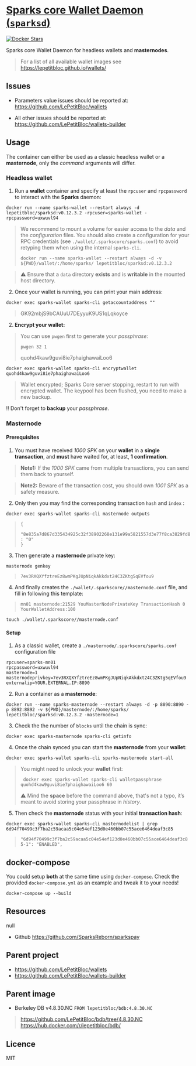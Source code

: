 # [Sparks core Wallet Daemon (`sparksd`)](https://github.com/LePetitBloc/sparksd)

[![Docker Stars][docker-svg]][docker-url]

Sparks core Wallet Daemon for headless wallets and **masternodes**. 

> For a list of all available wallet images see https://lepetitbloc.github.io/wallets/

## Issues
- Parameters value issues should be reported at:
https://github.com/LePetitBloc/wallets

- All other issues should be reported at:
https://github.com/LePetitBloc/wallets-builder

## Usage
The container can either be used as a classic headless wallet or a **masternode**, only the *command* arguments will differ.

### Headless wallet
1. Run a **wallet** container and specify at least the `rpcuser` and `rpcpassword` to interact with the **Sparks** daemon:
```
docker run --name sparks-wallet --restart always -d lepetitbloc/sparksd:v0.12.3.2 -rpcuser=sparks-wallet -rpcpassword=uxwuvl94
```
> We recommend to mount a volume for easier access to the *data* and the *configuration* files.
> You should also create a configuration for your RPC credentials (see `./wallet/.sparkscore/sparks.conf`) to avoid retyping them when using the internal `sparks-cli`.
> ```
> docker run --name sparks-wallet --restart always -d -v ${PWD}/wallet/:/home/sparks/ lepetitbloc/sparksd:v0.12.3.2
> ```

> :warning: Ensure that a `data` directory **exists** and is **writable** in the mounted host directory.

2. Once your wallet is running, you can print your main address:
```
docker exec sparks-wallet sparks-cli getaccountaddress ""
```
> GK92mbjS9bCAUuU7DEyyuK9US1qLqkoyce

2. **Encrypt your wallet:**
> You can use `pwgen` first to generate your *passphrase*:
> ```
> pwgen 32 1
> ```
> quohd4kaw9guvi8ie7phaighawaiLoo6
```
docker exec sparks-wallet sparks-cli encryptwallet quohd4kaw9guvi8ie7phaighawaiLoo6
```
> Wallet encrypted; Sparks Core server stopping, restart to run with encrypted wallet. The keypool has been flushed, you need to make a new backup.

:bangbang: Don't forget to **backup** your *passphrase*.

### Masternode

#### Prerequisites
1. You must have received *1000 SPK* on your **wallet** in a **single transaction**, and **must** have waited for, at least, **1 confirmation**.
> **Note1:** If the *1000 SPK* came from multiple transactions, you can send them back to yourself.

> **Note2:** Beware of the transaction cost, you should own *1001 SPK* as a safety measure.

2. Only then you may find the corresponding transaction `hash` and `index` :
```
docker exec sparks-wallet sparks-cli masternode outputs
```
>```
>{
>  "8e835a7d867d335434925c32f38902268e131e99a5821557d3e77f8ca3829fd8" : "0"
>}
>```

3. Then generate a **masternode** private key:
```
masternode genkey
```
>```
>7ev3RXQXYfztreEz8wmPKgJUpNiqkAkkdxt24C3ZKtg5qEVfou9
>```

4. And finally creates the `./wallet/.sparkscore//masternode.conf` file, and fill in following this template:
> `mn01 masternode:21529 YouMasterNodePrivateKey TransactionHash 0 YourWalletAddress:100`
```
touch ./wallet/.sparkscore//masternode.conf
```

#### Setup
1. As a classic wallet, create a `./masternode/.sparkscore/sparks.conf` configuration file
```
rpcuser=sparks-mn01
rpcpassword=uxwuvl94
masternode=1
masternodeprivkey=7ev3RXQXYfztreEz8wmPKgJUpNiqkAkkdxt24C3ZKtg5qEVfou9
externalip=YOUR.EXTERNAL.IP:8890

```

2. Run a container as a **masternode**:
```
docker run --name sparks-masternode --restart always -d -p 8890:8890 -p 8892:8892 -v ${PWD}/masternode/:/home/sparks/ lepetitbloc/sparksd:v0.12.3.2 -masternode=1
```

3. Check the the number of `blocks` until the chain is sync:
```
docker exec sparks-masternode sparks-cli getinfo
```

4. Once the chain synced you can start the **masternode** from your **wallet**:
```
docker exec sparks-wallet sparks-cli sparks-masternode start-all
```
> You might need to unlock your **wallet** first:
> ```
>  docker exec sparks-wallet sparks-cli walletpassphrase quohd4kaw9guvi8ie7phaighawaiLoo6 60
> ```
> :warning: Mind the **space** before the command above, that's not a typo, it’s meant to avoid storing your passphrase in *history*.

5. Then check the **masternode** status with your initial **transaction hash**:
```
docker exec sparks-wallet sparks-cli masternodelist | grep 6d94f70499c3f7ba2c59acaa5c04e54ef123d0e460bb07c55ace6464deaf3c85
```
> `"6d94f70499c3f7ba2c59acaa5c04e54ef123d0e460bb07c55ace6464deaf3c85-1": "ENABLED",`

## docker-compose
You could setup **both** at the same time using `docker-compose`.
Check the provided `docker-compose.yml` as an example and tweak it to your needs!
```
docker-compose up --build
```


## Resources
null
- Github https://github.com/SparksReborn/sparkspay



## Parent project
- https://github.com/LePetitBloc/wallets
- https://github.com/LePetitBloc/wallets-builder

## Parent image
- Berkeley DB v4.8.30.NC
`FROM lepetitbloc/bdb:4.8.30.NC`
> https://github.com/LePetitBloc/bdb/tree/4.8.30.NC
> https://hub.docker.com/r/lepetitbloc/bdb/

## Licence
MIT

[docker-url]: https://hub.docker.com/r/lepetitbloc/sparksd/
[docker-svg]: https://img.shields.io/docker/stars/lepetitbloc/sparksd.svg
